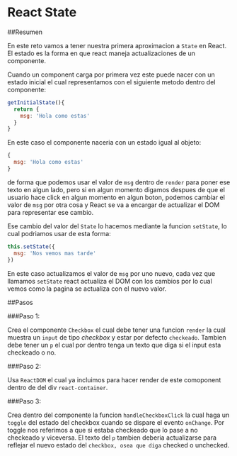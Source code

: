 # React State

##Resumen

En este reto vamos a tener nuestra primera aproximacion a `State` en React. El estado es la forma en que react maneja actualizaciones de un componente.

Cuando un component carga por primera vez este puede nacer con un estado inicial el cual representamos con el siguiente metodo dentro del componente:


```javascript
getInitialState(){
  return {
    msg: 'Hola como estas'
  }
}
```

En este caso el componente naceria con un estado igual al objeto:

```javascript
{
  msg: 'Hola como estas'
}
```

de forma que podemos usar el valor de `msg` dentro de `render` para poner ese texto en algun lado, pero si en algun momento digamos despues de que el usuario hace click en algun momento en algun boton, podemos cambiar el valor de `msg` por otra cosa y React se va a encargar de actualizar el DOM para representar ese cambio.

Ese cambio del valor del `State` lo hacemos mediante la funcion `setState`, lo cual podriamos usar de esta forma:

```javascript
this.setState({
  msg: 'Nos vemos mas tarde'
})
```

En este caso actualizamos el valor de `msg` por uno nuevo, cada vez que llamamos `setState` react actualiza el DOM con los cambios por lo cual vemos como la pagina se actualiza con el nuevo valor.

##Pasos

###Paso 1:

Crea el componente `Checkbox` el cual debe tener una funcion `render` la cual muestra un `input` de tipo *checkbox* y estar por defecto `checkeado`. Tambien debe tener un `p` el cual por dentro tenga un texto que diga si el input esta checkeado o no.

###Paso 2:

Usa `ReactDOM` el cual ya incluimos para hacer render de este comoponent dentro de del div `react-container`.

###Paso 3:

Crea dentro del componente la funcion `handleCheckboxClick` la cual haga un `toggle` del estado del checkbox cuando se dispare el evento `onChange`. Por toggle nos referimos a que si estaba checkeado que lo pase a no checkeado y viceversa. El texto del `p` tambien deberia actualizarse para reflejar el nuevo estado del `checkbox, osea que diga` checked o unchecked.

